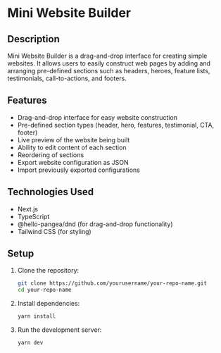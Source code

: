 # Mini Website Builder

## Description

Mini Website Builder is a drag-and-drop interface for creating simple websites. It allows users to easily construct web pages by adding and arranging pre-defined sections such as headers, heroes, feature lists, testimonials, call-to-actions, and footers.

## Features

- Drag-and-drop interface for easy website construction
- Pre-defined section types (header, hero, features, testimonial, CTA, footer)
- Live preview of the website being built
- Ability to edit content of each section
- Reordering of sections
- Export website configuration as JSON
- Import previously exported configurations

## Technologies Used

- Next.js
- TypeScript
- @hello-pangea/dnd (for drag-and-drop functionality)
- Tailwind CSS (for styling)

## Setup

1. Clone the repository:

   ```bash
   git clone https://github.com/yourusername/your-repo-name.git
   cd your-repo-name
   ```

2. Install dependencies:

   ```bash
   yarn install
   ```

3. Run the development server:

   ```bash
   yarn dev
   ```
